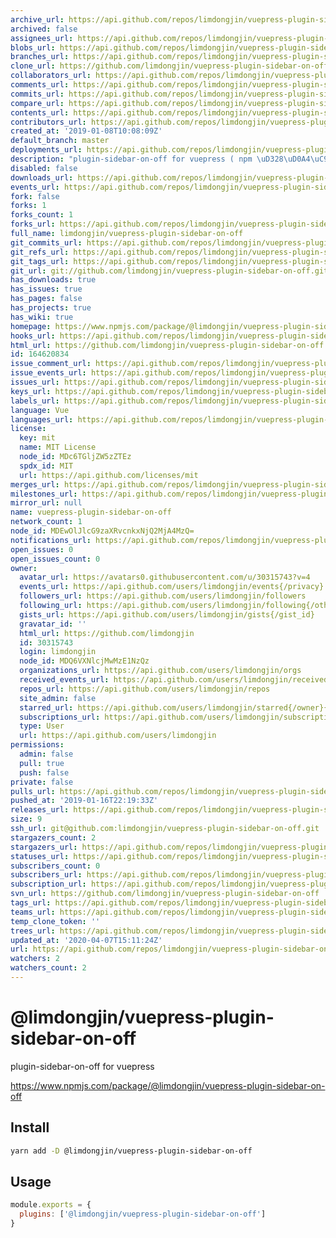 ```yaml
---
archive_url: https://api.github.com/repos/limdongjin/vuepress-plugin-sidebar-on-off/{archive_format}{/ref}
archived: false
assignees_url: https://api.github.com/repos/limdongjin/vuepress-plugin-sidebar-on-off/assignees{/user}
blobs_url: https://api.github.com/repos/limdongjin/vuepress-plugin-sidebar-on-off/git/blobs{/sha}
branches_url: https://api.github.com/repos/limdongjin/vuepress-plugin-sidebar-on-off/branches{/branch}
clone_url: https://github.com/limdongjin/vuepress-plugin-sidebar-on-off.git
collaborators_url: https://api.github.com/repos/limdongjin/vuepress-plugin-sidebar-on-off/collaborators{/collaborator}
comments_url: https://api.github.com/repos/limdongjin/vuepress-plugin-sidebar-on-off/comments{/number}
commits_url: https://api.github.com/repos/limdongjin/vuepress-plugin-sidebar-on-off/commits{/sha}
compare_url: https://api.github.com/repos/limdongjin/vuepress-plugin-sidebar-on-off/compare/{base}...{head}
contents_url: https://api.github.com/repos/limdongjin/vuepress-plugin-sidebar-on-off/contents/{+path}
contributors_url: https://api.github.com/repos/limdongjin/vuepress-plugin-sidebar-on-off/contributors
created_at: '2019-01-08T10:08:09Z'
default_branch: master
deployments_url: https://api.github.com/repos/limdongjin/vuepress-plugin-sidebar-on-off/deployments
description: "plugin-sidebar-on-off for vuepress ( npm \uD328\uD0A4\uC9C0 )"
disabled: false
downloads_url: https://api.github.com/repos/limdongjin/vuepress-plugin-sidebar-on-off/downloads
events_url: https://api.github.com/repos/limdongjin/vuepress-plugin-sidebar-on-off/events
fork: false
forks: 1
forks_count: 1
forks_url: https://api.github.com/repos/limdongjin/vuepress-plugin-sidebar-on-off/forks
full_name: limdongjin/vuepress-plugin-sidebar-on-off
git_commits_url: https://api.github.com/repos/limdongjin/vuepress-plugin-sidebar-on-off/git/commits{/sha}
git_refs_url: https://api.github.com/repos/limdongjin/vuepress-plugin-sidebar-on-off/git/refs{/sha}
git_tags_url: https://api.github.com/repos/limdongjin/vuepress-plugin-sidebar-on-off/git/tags{/sha}
git_url: git://github.com/limdongjin/vuepress-plugin-sidebar-on-off.git
has_downloads: true
has_issues: true
has_pages: false
has_projects: true
has_wiki: true
homepage: https://www.npmjs.com/package/@limdongjin/vuepress-plugin-sidebar-on-off
hooks_url: https://api.github.com/repos/limdongjin/vuepress-plugin-sidebar-on-off/hooks
html_url: https://github.com/limdongjin/vuepress-plugin-sidebar-on-off
id: 164620834
issue_comment_url: https://api.github.com/repos/limdongjin/vuepress-plugin-sidebar-on-off/issues/comments{/number}
issue_events_url: https://api.github.com/repos/limdongjin/vuepress-plugin-sidebar-on-off/issues/events{/number}
issues_url: https://api.github.com/repos/limdongjin/vuepress-plugin-sidebar-on-off/issues{/number}
keys_url: https://api.github.com/repos/limdongjin/vuepress-plugin-sidebar-on-off/keys{/key_id}
labels_url: https://api.github.com/repos/limdongjin/vuepress-plugin-sidebar-on-off/labels{/name}
language: Vue
languages_url: https://api.github.com/repos/limdongjin/vuepress-plugin-sidebar-on-off/languages
license:
  key: mit
  name: MIT License
  node_id: MDc6TGljZW5zZTEz
  spdx_id: MIT
  url: https://api.github.com/licenses/mit
merges_url: https://api.github.com/repos/limdongjin/vuepress-plugin-sidebar-on-off/merges
milestones_url: https://api.github.com/repos/limdongjin/vuepress-plugin-sidebar-on-off/milestones{/number}
mirror_url: null
name: vuepress-plugin-sidebar-on-off
network_count: 1
node_id: MDEwOlJlcG9zaXRvcnkxNjQ2MjA4MzQ=
notifications_url: https://api.github.com/repos/limdongjin/vuepress-plugin-sidebar-on-off/notifications{?since,all,participating}
open_issues: 0
open_issues_count: 0
owner:
  avatar_url: https://avatars0.githubusercontent.com/u/30315743?v=4
  events_url: https://api.github.com/users/limdongjin/events{/privacy}
  followers_url: https://api.github.com/users/limdongjin/followers
  following_url: https://api.github.com/users/limdongjin/following{/other_user}
  gists_url: https://api.github.com/users/limdongjin/gists{/gist_id}
  gravatar_id: ''
  html_url: https://github.com/limdongjin
  id: 30315743
  login: limdongjin
  node_id: MDQ6VXNlcjMwMzE1NzQz
  organizations_url: https://api.github.com/users/limdongjin/orgs
  received_events_url: https://api.github.com/users/limdongjin/received_events
  repos_url: https://api.github.com/users/limdongjin/repos
  site_admin: false
  starred_url: https://api.github.com/users/limdongjin/starred{/owner}{/repo}
  subscriptions_url: https://api.github.com/users/limdongjin/subscriptions
  type: User
  url: https://api.github.com/users/limdongjin
permissions:
  admin: false
  pull: true
  push: false
private: false
pulls_url: https://api.github.com/repos/limdongjin/vuepress-plugin-sidebar-on-off/pulls{/number}
pushed_at: '2019-01-16T22:19:33Z'
releases_url: https://api.github.com/repos/limdongjin/vuepress-plugin-sidebar-on-off/releases{/id}
size: 9
ssh_url: git@github.com:limdongjin/vuepress-plugin-sidebar-on-off.git
stargazers_count: 2
stargazers_url: https://api.github.com/repos/limdongjin/vuepress-plugin-sidebar-on-off/stargazers
statuses_url: https://api.github.com/repos/limdongjin/vuepress-plugin-sidebar-on-off/statuses/{sha}
subscribers_count: 0
subscribers_url: https://api.github.com/repos/limdongjin/vuepress-plugin-sidebar-on-off/subscribers
subscription_url: https://api.github.com/repos/limdongjin/vuepress-plugin-sidebar-on-off/subscription
svn_url: https://github.com/limdongjin/vuepress-plugin-sidebar-on-off
tags_url: https://api.github.com/repos/limdongjin/vuepress-plugin-sidebar-on-off/tags
teams_url: https://api.github.com/repos/limdongjin/vuepress-plugin-sidebar-on-off/teams
temp_clone_token: ''
trees_url: https://api.github.com/repos/limdongjin/vuepress-plugin-sidebar-on-off/git/trees{/sha}
updated_at: '2020-04-07T15:11:24Z'
url: https://api.github.com/repos/limdongjin/vuepress-plugin-sidebar-on-off
watchers: 2
watchers_count: 2
---
```


# @limdongjin/vuepress-plugin-sidebar-on-off

plugin-sidebar-on-off for vuepress

https://www.npmjs.com/package/@limdongjin/vuepress-plugin-sidebar-on-off

## Install

```bash
yarn add -D @limdongjin/vuepress-plugin-sidebar-on-off
```

## Usage

```js
module.exports = {
  plugins: ['@limdongjin/vuepress-plugin-sidebar-on-off']
}
```
